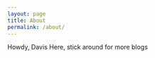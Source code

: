 ```yaml
---
layout: page
title: About
permalink: /about/
---
```


Howdy, Davis Here, stick around for more blogs
